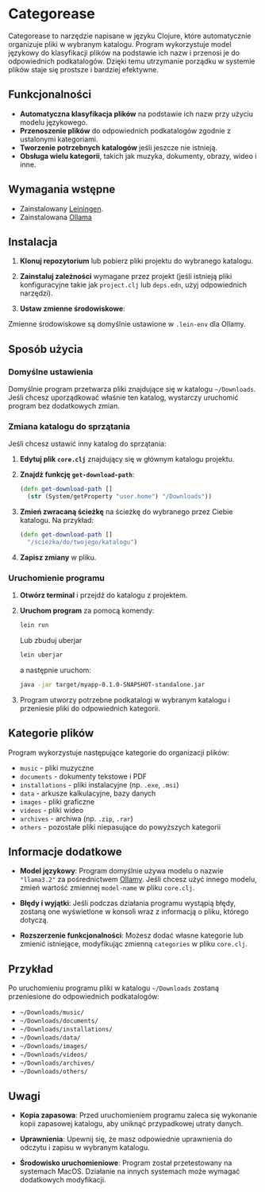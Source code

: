 
# Categorease

Categorease to narzędzie napisane w języku Clojure, które automatycznie organizuje pliki w wybranym katalogu. Program wykorzystuje model językowy do klasyfikacji plików na podstawie ich nazw i przenosi je do odpowiednich podkatalogów. Dzięki temu utrzymanie porządku w systemie plików staje się prostsze i bardziej efektywne.

## Funkcjonalności

- **Automatyczna klasyfikacja plików** na podstawie ich nazw przy użyciu modelu językowego.
- **Przenoszenie plików** do odpowiednich podkatalogów zgodnie z ustalonymi kategoriami.
- **Tworzenie potrzebnych katalogów** jeśli jeszcze nie istnieją.
- **Obsługa wielu kategorii**, takich jak muzyka, dokumenty, obrazy, wideo i inne.

## Wymagania wstępne

- Zainstalowany [Leiningen](https://leiningen.org).
- Zainstalowana [Ollama](https://ollama.com)

## Instalacja

1. **Klonuj repozytorium** lub pobierz pliki projektu do wybranego katalogu.

2. **Zainstaluj zależności** wymagane przez projekt (jeśli istnieją pliki konfiguracyjne takie jak `project.clj` lub `deps.edn`, użyj odpowiednich narzędzi).

3. **Ustaw zmienne środowiskowe**:

Zmienne środowiskowe są domyślnie ustawione w `.lein-env` dla Ollamy.

## Sposób użycia

### Domyślne ustawienia

Domyślnie program przetwarza pliki znajdujące się w katalogu `~/Downloads`. Jeśli chcesz uporządkować właśnie ten katalog, wystarczy uruchomić program bez dodatkowych zmian.

### Zmiana katalogu do sprzątania

Jeśli chcesz ustawić inny katalog do sprzątania:

1. **Edytuj plik `core.clj`** znajdujący się w głównym katalogu projektu.

2. **Znajdź funkcję `get-download-path`**:

   ```clojure
   (defn get-download-path []
     (str (System/getProperty "user.home") "/Downloads"))
   ```

3. **Zmień zwracaną ścieżkę** na ścieżkę do wybranego przez Ciebie katalogu. Na przykład:

   ```clojure
   (defn get-download-path []
     "/ścieżka/do/twojego/katalogu")
   ```

4. **Zapisz zmiany** w pliku.

### Uruchomienie programu

1. **Otwórz terminal** i przejdź do katalogu z projektem.

2. **Uruchom program** za pomocą komendy:

   ```bash
   lein run
   ```

   Lub zbuduj uberjar

   ```bash
   lein uberjar
   ```

   a następnie uruchom:

   ```bash
   java -jar target/myapp-0.1.0-SNAPSHOT-standalone.jar
   ```

3. Program utworzy potrzebne podkatalogi w wybranym katalogu i przeniesie pliki do odpowiednich kategorii.

## Kategorie plików

Program wykorzystuje następujące kategorie do organizacji plików:

- `music` - pliki muzyczne
- `documents` - dokumenty tekstowe i PDF
- `installations` - pliki instalacyjne (np. `.exe`, `.msi`)
- `data` - arkusze kalkulacyjne, bazy danych
- `images` - pliki graficzne
- `videos` - pliki wideo
- `archives` - archiwa (np. `.zip`, `.rar`)
- `others` - pozostałe pliki niepasujące do powyższych kategorii

## Informacje dodatkowe

- **Model językowy**: Program domyślnie używa modelu o nazwie `"llama3.2"` za pośrednictwem [Ollamy](https://ollama.com). Jeśli chcesz użyć innego modelu, zmień wartość zmiennej `model-name` w pliku `core.clj`.

- **Błędy i wyjątki**: Jeśli podczas działania programu wystąpią błędy, zostaną one wyświetlone w konsoli wraz z informacją o pliku, którego dotyczą.

- **Rozszerzenie funkcjonalności**: Możesz dodać własne kategorie lub zmienić istniejące, modyfikując zmienną `categories` w pliku `core.clj`.

## Przykład

Po uruchomieniu programu pliki w katalogu `~/Downloads` zostaną przeniesione do odpowiednich podkatalogów:

- `~/Downloads/music/`
- `~/Downloads/documents/`
- `~/Downloads/installations/`
- `~/Downloads/data/`
- `~/Downloads/images/`
- `~/Downloads/videos/`
- `~/Downloads/archives/`
- `~/Downloads/others/`

## Uwagi

- **Kopia zapasowa**: Przed uruchomieniem programu zaleca się wykonanie kopii zapasowej katalogu, aby uniknąć przypadkowej utraty danych.

- **Uprawnienia**: Upewnij się, że masz odpowiednie uprawnienia do odczytu i zapisu w wybranym katalogu.

- **Środowisko uruchomieniowe**: Program został przetestowany na systemach MacOS. Działanie na innych systemach może wymagać dodatkowych modyfikacji.

